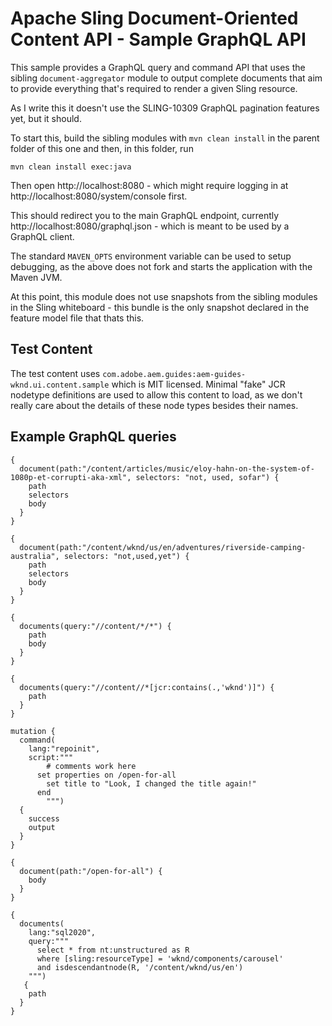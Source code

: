 # Apache Sling Document-Oriented Content API - Sample GraphQL API

This sample provides a GraphQL query and command API that uses the sibling `document-aggregator` module
to output complete documents that aim to provide everything that's required to render a given Sling resource.

As I write this it doesn't use the SLING-10309 GraphQL pagination features yet, but it should.

To start this, build the sibling modules with `mvn clean install` in the parent folder
of this one and then, in this folder, run

    mvn clean install exec:java

Then open http://localhost:8080 - which might require logging in
at http://localhost:8080/system/console first.

This should redirect you to the main GraphQL endpoint, currently 
http://localhost:8080/graphql.json - which is meant to be used by a GraphQL client.

The standard `MAVEN_OPTS` environment variable can be used to setup
debugging, as the above does not fork and starts the application with
the Maven JVM.

At this point, this module does not use snapshots from the sibling modules
in the Sling whiteboard - this bundle is the only snapshot declared in the
feature model file that thats this. 

## Test Content

The test content uses `com.adobe.aem.guides:aem-guides-wknd.ui.content.sample` which is MIT
licensed. Minimal "fake" JCR nodetype definitions are used to allow this content to load, as
we don't really care about the details of these node types besides their names.

## Example GraphQL queries

    { 
      document(path:"/content/articles/music/eloy-hahn-on-the-system-of-1080p-et-corrupti-aka-xml", selectors: "not, used, sofar") {
      	path
        selectors
        body
      }
    }
    
    {
      document(path:"/content/wknd/us/en/adventures/riverside-camping-australia", selectors: "not,used,yet") {
      	path
        selectors
        body
      }
    }

    {
      documents(query:"//content/*/*") {
        path
        body
      }
    }

    {
      documents(query:"//content//*[jcr:contains(.,'wknd')]") {
        path
      }
    }

    mutation {
      command(
        lang:"repoinit",
        script:"""
    	    # comments work here
          set properties on /open-for-all
            set title to "Look, I changed the title again!"
          end
    	    """) 
      {
        success
        output
      }
    }

    {
      document(path:"/open-for-all") {
        body
      }
    }

    {
      documents(
        lang:"sql2020",
        query:"""
          select * from nt:unstructured as R
          where [sling:resourceType] = 'wknd/components/carousel'
          and isdescendantnode(R, '/content/wknd/us/en')
        """) 
       {
        path
      }
    }
